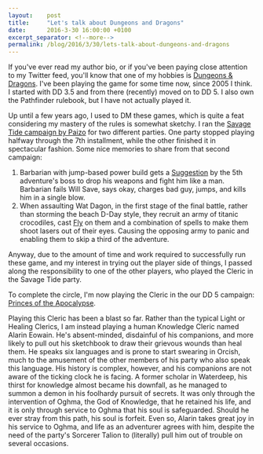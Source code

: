 ```yaml
---
layout:    post
title:     "Let's talk about Dungeons and Dragons"
date:      2016-3-30 16:00:00 +0100
excerpt_separator: <!--more-->
permalink: /blog/2016/3/30/lets-talk-about-dungeons-and-dragons
---
```


If you've ever read my author bio, or if you've been paying close attention to my Twitter feed, you'll know that one of my hobbies is [Dungeons &amp; Dragons](http://dnd.wizards.com/). I've been playing the game for some time now, since 2005 I think. I started with DD 3.5 and from there (recently) moved on to DD 5. I also own the Pathfinder rulebook, but I have not actually played it.

<!--more-->
Up until a few years ago, I used to DM these games, which is quite a feat considering my mastery of the rules is somewhat sketchy. I ran the [Savage Tide campaign by Paizo](https://en.wikipedia.org/wiki/Savage_Tide) for two different parties. One party stopped playing halfway through the 7th installment, while the other finished it in spectacular fashion. Some nice memories to share from that second campaign:

1. Barbarian with jump-based power build gets a [Suggestion](http://www.d20srd.org/srd/spells/suggestion.htm) by the 5th adventure's boss to drop his weapons and fight him like a man. Barbarian fails Will Save, says okay, charges bad guy, jumps, and kills him in a single blow.
1. When assaulting Wat Dagon, in the first stage of the final battle, rather than storming the beach D-Day style, they recruit an army of titanic crocodiles, cast [Fly](http://www.d20srd.org/srd/spells/fly.htm) on them and a combination of spells to make them shoot lasers out of their eyes. Causing the opposing army to panic and enabling them to skip a third of the adventure.


Anyway, due to the amount of time and work required to successfully run these game, and my interest in trying out the player side of things, I passed along the responsibility to one of the other players, who played the Cleric in the Savage Tide party.

To complete the circle, I'm now playing the Cleric in the our DD 5 campaign: [Princes of the Apocalypse](http://dnd.wizards.com/products/tabletop-games/rpg-products/princes-apocalypse).

Playing this Cleric has been a blast so far. Rather than the typical Light or Healing Clerics, I am instead playing a human Knowledge Cleric named Alarin Eowain. He's absent-minded, disdainful of his companions, and more likely to pull out his sketchbook to draw their grievous wounds than heal them. He speaks six languages and is prone to start swearing in Orcish, much to the amusement of the other members of his party who also speak this language.
His history is complex, however, and his companions are not aware of the ticking clock he is facing. A former scholar in Waterdeep, his thirst for knowledge almost became his downfall, as he managed to summon a demon in his foolhardy pursuit of secrets. It was only through the intervention of Oghma, the God of Knowledge, that he retained his life, and it is only through service to Oghma that his soul is safeguarded. Should he ever stray from this path, his soul is forfeit.
Even so, Alarin takes great joy in his service to Oghma, and life as an adventurer agrees with him, despite the need of the party's Sorcerer Talion to (literally) pull him out of trouble on several occasions.